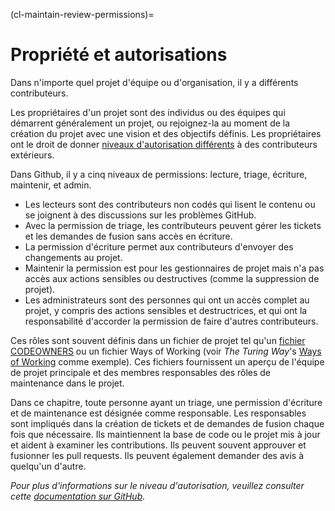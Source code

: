 (cl-maintain-review-permissions)=
# Propriété et autorisations
Dans n'importe quel projet d'équipe ou d'organisation, il y a différents contributeurs.

Les propriétaires d'un projet sont des individus ou des équipes qui démarrent généralement un projet, ou rejoignez-la au moment de la création du projet avec une vision et des objectifs définis. Les propriétaires ont le droit de donner [niveaux d'autorisation différents](https://help.github.com/en/github/setting-up-and-managing-organizations-and-teams/repository-permission-levels-for-an-organization#permission-levels-for-repositories-owned-by-an-organization) à des contributeurs extérieurs.

Dans Github, il y a cinq niveaux de permissions: lecture, triage, écriture, maintenir, et admin.
* Les lecteurs sont des contributeurs non codés qui lisent le contenu ou se joignent à des discussions sur les problèmes GitHub.
* Avec la permission de triage, les contributeurs peuvent gérer les tickets et les demandes de fusion sans accès en écriture.
* La permission d'écriture permet aux contributeurs d'envoyer des changements au projet.
* Maintenir la permission est pour les gestionnaires de projet mais n'a pas accès aux actions sensibles ou destructives (comme la suppression de projet).
* Les administrateurs sont des personnes qui ont un accès complet au projet, y compris des actions sensibles et destructrices, et qui ont la responsabilité d'accorder la permission de faire d'autres contributeurs.

Ces rôles sont souvent définis dans un fichier de projet tel qu'un [fichier CODEOWNERS](https://help.github.com/en/github/creating-cloning-and-archiving-repositories/about-code-owners) ou un fichier Ways of Working (voir _The Turing Way_'s [Ways of Working](https://github.com/alan-turing-institute/the-turing-way/blob/main/ways_of_working.md) comme exemple). Ces fichiers fournissent un aperçu de l'équipe de projet principale et des membres responsables des rôles de maintenance dans le projet.

Dans ce chapitre, toute personne ayant un triage, une permission d'écriture et de maintenance est désignée comme responsable. Les responsables sont impliqués dans la création de tickets et de demandes de fusion chaque fois que nécessaire. Ils maintiennent la base de code ou le projet mis à jour et aident à examiner les contributions. Ils peuvent souvent approuver et fusionner les pull requests. Ils peuvent également demander des avis à quelqu'un d'autre.

*Pour plus d'informations sur le niveau d'autorisation, veuillez consulter cette [documentation sur GitHub](https://help.github.com/en/github/setting-up-and-managing-organizations-and-teams/repository-permission-levels-for-an-organization).*

